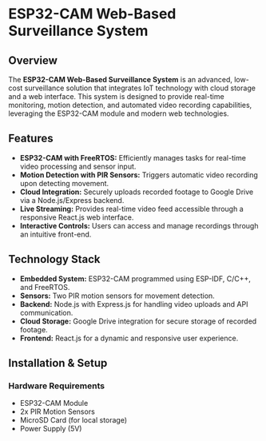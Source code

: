 # ESP32-CAM Web-Based Surveillance System

## Overview
The **ESP32-CAM Web-Based Surveillance System** is an advanced, low-cost surveillance solution that integrates IoT technology with cloud storage and a web interface. This system is designed to provide real-time monitoring, motion detection, and automated video recording capabilities, leveraging the ESP32-CAM module and modern web technologies.

## Features
- **ESP32-CAM with FreeRTOS:** Efficiently manages tasks for real-time video processing and sensor input.
- **Motion Detection with PIR Sensors:** Triggers automatic video recording upon detecting movement.
- **Cloud Integration:** Securely uploads recorded footage to Google Drive via a Node.js/Express backend.
- **Live Streaming:** Provides real-time video feed accessible through a responsive React.js web interface.
- **Interactive Controls:** Users can access and manage recordings through an intuitive front-end.

## Technology Stack
- **Embedded System:** ESP32-CAM programmed using ESP-IDF, C/C++, and FreeRTOS.
- **Sensors:** Two PIR motion sensors for movement detection.
- **Backend:** Node.js with Express.js for handling video uploads and API communication.
- **Cloud Storage:** Google Drive integration for secure storage of recorded footage.
- **Frontend:** React.js for a dynamic and responsive user experience.

## Installation & Setup
### Hardware Requirements
- ESP32-CAM Module
- 2x PIR Motion Sensors
- MicroSD Card (for local storage)
- Power Supply (5V)





